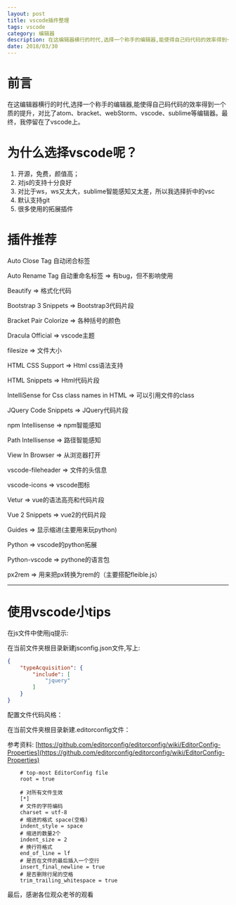 ```yaml
---
layout: post
title: vscode插件整理
tags: vscode
category: 编辑器
description: 在这编辑器横行的时代,选择一个称手的编辑器,能使得自己码代码的效率得到一个质的提升，对比了atom、bracket、webStorm、vscode、sublime等编辑器。最终，我停留在了vscode上。
date: 2018/03/30
---
```


# 前言

在这编辑器横行的时代,选择一个称手的编辑器,能使得自己码代码的效率得到一个质的提升，对比了atom、bracket、webStorm、vscode、sublime等编辑器。最终，我停留在了vscode上。

# 为什么选择vscode呢？

1. 开源，免费，颜值高；
2. 对js的支持十分良好
3. 对比于ws，ws又太大，sublime智能感知又太差，所以我选择折中的vsc
4. 默认支持git
5. 很多使用的拓展插件

# 插件推荐

Auto Close Tag 自动闭合标签

Auto Rename Tag 自动重命名标签 => 有bug，但不影响使用

Beautify  => 格式化代码

Bootstrap 3 Snippets => Bootstrap3代码片段

Bracket Pair Colorize => 各种括号的颜色

Dracula Official => vscode主题

filesize => 文件大小

HTML CSS Support => Html css语法支持

HTML Snippets => Html代码片段

IntelliSense for Css class names in HTML => 可以引用文件的class

JQuery Code Snippets => JQuery代码片段

npm Intellisense => npm智能感知

Path Intellisense => 路径智能感知

View In Browser => 从浏览器打开

vscode-fileheader => 文件的头信息

vscode-icons => vscode图标

Vetur => vue的语法高亮和代码片段

Vue 2 Snippets => vue2的代码片段

Guides => 显示缩进(主要用来玩python)

Python => vscode的python拓展

Python-vscode => pythone的语言包

px2rem => 用来把px转换为rem的（主要搭配fleible.js）

---

# 使用vscode小tips

在js文件中使用jq提示:

在当前文件夹根目录新建jsconfig.json文件,写上:

```json
{
    "typeAcquisition": {
        "include": [
            "jquery"
        ]
    }
}
```

配置文件代码风格：

在当前文件夹根目录新建.editorconfig文件：

参考资料: [https://github.com/editorconfig/editorconfig/wiki/EditorConfig-Properties](https://github.com/editorconfig/editorconfig/wiki/EditorConfig-Properties)
    
```
    # top-most EditorConfig file
    root = true

    # 对所有文件生效
    [*]
    # 文件的字符编码
    charset = utf-8
    # 缩进的格式 space(空格)
    indent_style = space
    # 缩进的数量2个
    indent_size = 2
    # 换行符格式
    end_of_line = lf
    # 是否在文件的最后插入一个空行
    insert_final_newline = true
    # 是否删除行尾的空格
    trim_trailing_whitespace = true
```

最后，感谢各位观众老爷的观看

